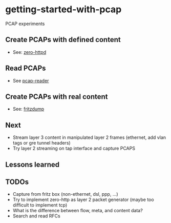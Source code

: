 # getting-started-with-pcap
PCAP experiments

## Create PCAPs with defined content
* See: [zero-httpd](zero-httpd)

## Read PCAPs
* See [pcap-reader](pcap-reader)

## Create PCAPs with real content
* See: [fritzdump ](fritzdump)

## Next
* Stream layer 3 content in manipulated layer 2 frames (ethernet, add vlan tags or gre tunnel headers)
* Try layer 2 streaming on tap interface and capture PCAPS

## Lessons learned

## TODOs
* Capture from fritz box (non-ethernet, dsl, ppp, ...)
* Try to implement zero-http as layer 2 packet generator (maybe too difficult to implement tcp)
* What is the difference between flow, meta, and content data?
* Search and read RFCs
